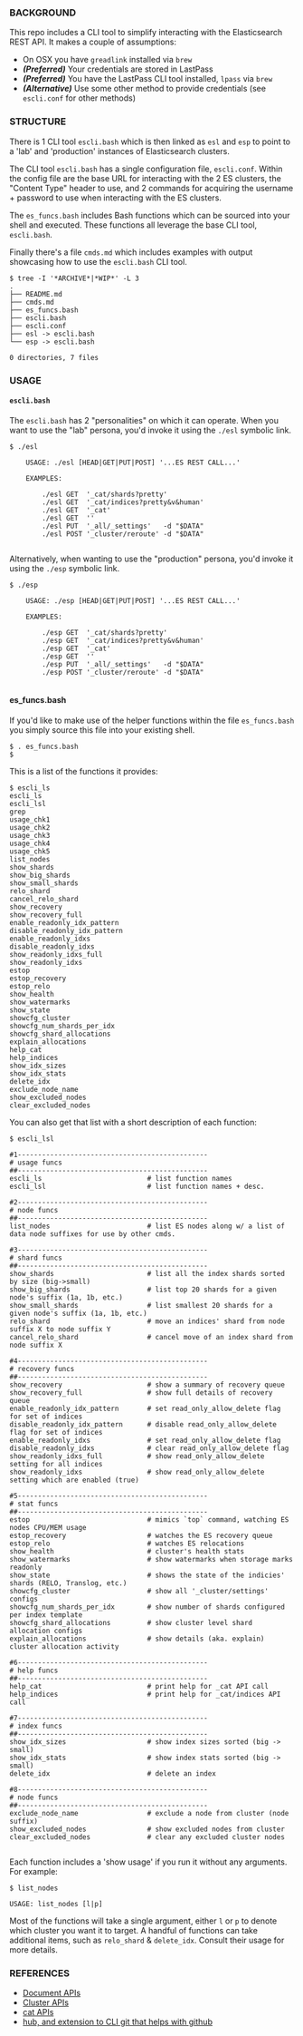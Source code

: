 ### BACKGROUND
This repo includes a CLI tool to simplify interacting with the Elasticsearch REST API. It makes a couple of assumptions:

- On OSX you have `greadlink` installed via `brew`
- ***(Preferred)*** Your credentials are stored in LastPass
- ***(Preferred)*** You have the LastPass CLI tool installed, `lpass` via `brew`
- ***(Alternative)*** Use some other method to provide credentials (see ``escli.conf`` for other methods)

### STRUCTURE
There is 1 CLI tool `escli.bash` which is then linked as `esl` and `esp` to point to a 'lab' and 'production' instances of Elasticsearch clusters. 

The CLI tool `escli.bash` has a single configuration file, `escli.conf`.  Within the config file are the base URL for interacting with the 2 ES clusters, the "Content Type" header to use, and 2 commands for acquiring the username + password to use when interacting with the ES clusters.

The `es_funcs.bash` includes Bash functions which can be sourced into your shell and executed. These functions all leverage the base CLI tool, `escli.bash`.

Finally there's a file `cmds.md` which includes examples with output showcasing how to use the `escli.bash` CLI tool.

```
$ tree -I '*ARCHIVE*|*WIP*' -L 3
.
├── README.md
├── cmds.md
├── es_funcs.bash
├── escli.bash
├── escli.conf
├── esl -> escli.bash
└── esp -> escli.bash

0 directories, 7 files
```

### USAGE

#### `escli.bash`
The `escli.bash` has 2 "personalities" on which it can operate. When you want to use the "lab" persona, you'd invoke it using the `./esl` symbolic link.

```
$ ./esl

    USAGE: ./esl [HEAD|GET|PUT|POST] '...ES REST CALL...'

    EXAMPLES:

        ./esl GET  '_cat/shards?pretty'
        ./esl GET  '_cat/indices?pretty&v&human'
        ./esl GET  '_cat'
        ./esl GET  ''
        ./esl PUT  '_all/_settings'   -d "$DATA"
        ./esl POST '_cluster/reroute' -d "$DATA"


```

Alternatively, when wanting to use the "production" persona, you'd invoke it using the `./esp` symbolic link.
```
$ ./esp

    USAGE: ./esp [HEAD|GET|PUT|POST] '...ES REST CALL...'

    EXAMPLES:

        ./esp GET  '_cat/shards?pretty'
        ./esp GET  '_cat/indices?pretty&v&human'
        ./esp GET  '_cat'
        ./esp GET  ''
        ./esp PUT  '_all/_settings'   -d "$DATA"
        ./esp POST '_cluster/reroute' -d "$DATA"


```

#### es_funcs.bash
If you'd like to make use of the helper functions within the file `es_funcs.bash` you simply source this file into your existing shell.

```
$ . es_funcs.bash
$
```

This is a list of the functions it provides:
```
$ escli_ls
escli_ls
escli_lsl
grep
usage_chk1
usage_chk2
usage_chk3
usage_chk4
usage_chk5
list_nodes
show_shards
show_big_shards
show_small_shards
relo_shard
cancel_relo_shard
show_recovery
show_recovery_full
enable_readonly_idx_pattern
disable_readonly_idx_pattern
enable_readonly_idxs
disable_readonly_idxs
show_readonly_idxs_full
show_readonly_idxs
estop
estop_recovery
estop_relo
show_health
show_watermarks
show_state
showcfg_cluster
showcfg_num_shards_per_idx
showcfg_shard_allocations
explain_allocations
help_cat
help_indices
show_idx_sizes
show_idx_stats
delete_idx
exclude_node_name
show_excluded_nodes
clear_excluded_nodes
```

You can also get that list with a short description of each function:
```
$ escli_lsl

#1-----------------------------------------------
# usage funcs
##-----------------------------------------------
escli_ls                          # list function names
escli_lsl                         # list function names + desc.

#2-----------------------------------------------
# node funcs
##-----------------------------------------------
list_nodes                        # list ES nodes along w/ a list of data node suffixes for use by other cmds.

#3-----------------------------------------------
# shard funcs
##-----------------------------------------------
show_shards                       # list all the index shards sorted by size (big->small)
show_big_shards                   # list top 20 shards for a given node's suffix (1a, 1b, etc.)
show_small_shards                 # list smallest 20 shards for a given node's suffix (1a, 1b, etc.)
relo_shard                        # move an indices' shard from node suffix X to node suffix Y
cancel_relo_shard                 # cancel move of an index shard from node suffix X

#4-----------------------------------------------
# recovery funcs
##-----------------------------------------------
show_recovery                     # show a summary of recovery queue
show_recovery_full                # show full details of recovery queue
enable_readonly_idx_pattern       # set read_only_allow_delete flag for set of indices
disable_readonly_idx_pattern      # disable read_only_allow_delete flag for set of indices
enable_readonly_idxs              # set read_only_allow_delete flag
disable_readonly_idxs             # clear read_only_allow_delete flag
show_readonly_idxs_full           # show read_only_allow_delete setting for all indices
show_readonly_idxs                # show read_only_allow_delete setting which are enabled (true)

#5-----------------------------------------------
# stat funcs
##-----------------------------------------------
estop                             # mimics `top` command, watching ES nodes CPU/MEM usage
estop_recovery                    # watches the ES recovery queue
estop_relo                        # watches ES relocations
show_health                       # cluster's health stats
show_watermarks                   # show watermarks when storage marks readonly
show_state                        # shows the state of the indicies' shards (RELO, Translog, etc.)
showcfg_cluster                   # show all '_cluster/settings' configs
showcfg_num_shards_per_idx        # show number of shards configured per index template
showcfg_shard_allocations         # show cluster level shard allocation configs
explain_allocations               # show details (aka. explain) cluster allocation activity

#6-----------------------------------------------
# help funcs
##-----------------------------------------------
help_cat                          # print help for _cat API call
help_indices                      # print help for _cat/indices API call

#7-----------------------------------------------
# index funcs
##-----------------------------------------------
show_idx_sizes                    # show index sizes sorted (big -> small)
show_idx_stats                    # show index stats sorted (big -> small)
delete_idx                        # delete an index

#8-----------------------------------------------
# node funcs
##-----------------------------------------------
exclude_node_name                 # exclude a node from cluster (node suffix)
show_excluded_nodes               # show excluded nodes from cluster
clear_excluded_nodes              # clear any excluded cluster nodes


```

Each function includes a 'show usage' if you run it without any arguments. For example:
```
$ list_nodes

USAGE: list_nodes [l|p]

```

Most of the functions will take a single argument, either `l` or `p` to denote which cluster you want it to target. A handful of functions can take additional items, such as `relo_shard` & `delete_idx`. Consult their usage for more details.

### REFERENCES
* [Document APIs](https://www.elastic.co/guide/en/elasticsearch/reference/current/docs.html)
* [Cluster APIs](https://www.elastic.co/guide/en/elasticsearch/reference/current/cluster.html)
* [cat APIs](https://www.elastic.co/guide/en/elasticsearch/reference/current/cat.html)
* [hub, and extension to CLI git that helps with github](https://hub.github.com/)


